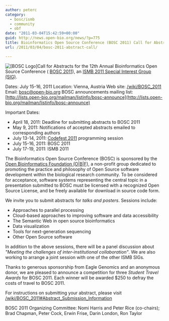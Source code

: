 ```yaml
---
author: peterc
category:
  - bosc/ismb
  - community
  - obf
date: "2011-03-04T15:42:59+00:00"
guid: http://news.open-bio.org/news/?p=775
title: Bioinformatics Open Source Conference (BOSC 2011) Call for Abstracts
url: /2011/03/04/bosc-2011-abstract-call/

---
```

![[BOSC Logo]](/obf-hugo-test/w/images/b/b0/Pear.png)Call for Abstracts for the 12th Annual Bioinformatics Open Source Conference ( [BOSC 2011](/obf-hugo-test/wiki/BOSC_2011)), an [ISMB 2011 Special Interest Group (SIG)](http://www.iscb.org/ismbeccb2011-program/satellite-meetings).

Dates: July 15-16, 2011
Location: Vienna, Austria
Web site: [/wiki/BOSC\_2011](/obf-hugo-test/wiki/BOSC_2011)
Email: bosc@open-bio.org
BOSC announcements mailing list:
[http://lists.open-bio.org/mailman/listinfo/bosc-announce](http://lists.open-bio.org/mailman/listinfo/bosc-announce)

Important Dates:

- April 18, 2011: Deadline for submitting abstracts to BOSC 2011
- May 9, 2011: Notifications of accepted abstracts emailed to corresponding authors
- July 13-14, 2011: [Codefest 2011](/obf-hugo-test/wiki/Codefest_2011) programming session
- July 15-16, 2011: BOSC 2011
- July 17-19, 2011: ISMB 2011

The Bioinformatics Open Source Conference (BOSC) is sponsored by the [Open Bioinformatics Foundation (O\|B\|F)](/obf-hugo-test/), a non-profit group dedicated to promoting the practice and philosophy of Open Source software development within the biological research community. To be considered for acceptance, software systems representing the central topic in a presentation submitted to BOSC must be licensed with a recognized Open Source License, and be freely available for download in source code form.

We invite you to submit abstracts for _talks and posters_. Sessions include:

- Approaches to parallel processing
- Cloud-based approaches to improving software and data accessibility
- The Semantic Web in open source bioinformatics
- Data visualization
- Tools for next-generation sequencing
- Other Open Source software

In addition to the above sessions, there will be a panel discussion about _"Meeting the challenges of inter-institutional collaboration"_. We are also working to arrange a joint session with one of the other ISMB SIGs.

Thanks to generous sponsorship from Eagle Genomics and an anonymous donor, we are pleased to announce a competition for three _Student Travel Awards_ for BOSC 2011. Each winner will be awarded $250 to defray the costs of travel to BOSC 2011.

For instructions on submitting your abstract, please visit [/wiki/BOSC\_2011#Abstract\_Submission\_Information](/obf-hugo-test/wiki/BOSC_2011#Abstract_Submission_Information)

BOSC 2011 Organizing Committee:
Nomi Harris and Peter Rice (co-chairs); Brad Chapman, Peter Cock, Erwin Frise, Darin London, Ron Taylor
